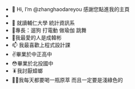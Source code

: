 - 👋 Hi, I’m @zhanghaodareyou 感謝您點進我的主頁
- 
- 👀 就讀輔仁大學 統計資訊系
- 🌱專長：遛狗 打電動 做瑜伽 跳舞 
- 💞️我最愛的人是成韓彬
- 📫 我最喜歡上程式設計課
- ✌️畢業於中正高中
- 😳畢業於北投國中
- 🪳我討厭蟑螂
- 👌🏽我每天都要喝一瓶原萃 而且一定要是淺綠色的

<!---
zhanghaodareyou/zhanghaodareyou is a ✨ special ✨ repository because its `README.md` (this file) appears on your GitHub profile.
You can click the Preview link to take a look at your changes.
--->

